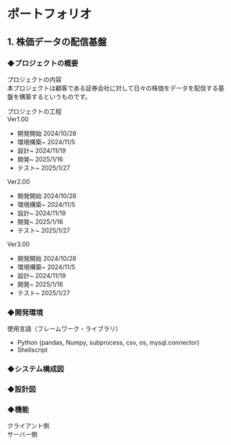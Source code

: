 # ポートフォリオ 
## 1. 株価データの配信基盤
### ◆プロジェクトの概要
  プロジェクトの内容  
  本プロジェクトは顧客である証券会社に対して日々の株価をデータを配信する基盤を構築するというものです。  
  
  
  プロジェクトの工程  
  Ver1.00
  - 開発開始 2024/10/28
  - 環境構築~ 2024/11/5
  - 設計~ 2024/11/19
  - 開発~ 2025/1/16
  - テスト~ 2025/1/27
    
Ver2.00
  - 開発開始 2024/10/28
  - 環境構築~ 2024/11/5
  - 設計~ 2024/11/19
  - 開発~ 2025/1/16
  - テスト~ 2025/1/27

Ver3.00
  - 開発開始 2024/10/28
  - 環境構築~ 2024/11/5
  - 設計~ 2024/11/19
  - 開発~ 2025/1/16
  - テスト~ 2025/1/27
### ◆開発環境  
  使用言語（フレームワーク・ライブラリ）  
- Python (pandas, Numpy, subprocess, csv, os, mysql.connector)
- Shellscript
### ◆システム構成図

### ◆設計図
### ◆機能
クライアント側  
サーバー側



